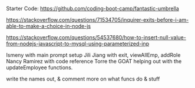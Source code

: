 
Starter Code: https://github.com/coding-boot-camp/fantastic-umbrella

https://stackoverflow.com/questions/71534705/inquirer-exits-before-i-am-able-to-make-a-choice-in-node-js

https://stackoverflow.com/questions/54537680/how-to-insert-null-value-from-nodejs-javascript-to-mysql-using-parameterized-inp

Ismeny with main prompt setup
Jili Jiang with exit, viewAllEmp, addRole
Nancy Ramirez with code reference
Torre the GOAT helping out with the updateEmployee functions.


write the names out, & comment more on what funcs do & stuff